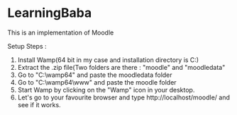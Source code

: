 # LearningBaba
This is an implementation of Moodle

Setup Steps :
  1. Install Wamp(64 bit in my case and installation directory is C:\)
  2. Extract the .zip file(Two folders are there : "moodle" and "moodledata"
  3. Go to "C:\wamp64" and paste the moodledata folder
  4. Go to "C:\wamp64\www" and paste the moodle folder
  5. Start Wamp by clicking on the "Wamp" icon in your desktop.
  5. Let's go to your favourite browser and type http://localhost/moodle/ and see if it works.
